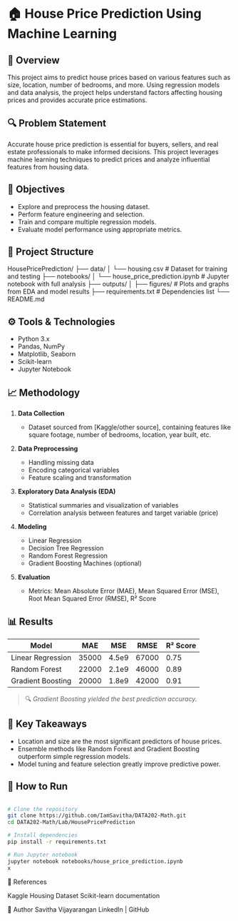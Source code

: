 # 🏠 House Price Prediction Using Machine Learning

## 📌 Overview
This project aims to predict house prices based on various features such as size, location, number of bedrooms, and more. Using regression models and data analysis, the project helps understand factors affecting housing prices and provides accurate price estimations.

## 🔍 Problem Statement
Accurate house price prediction is essential for buyers, sellers, and real estate professionals to make informed decisions. This project leverages machine learning techniques to predict prices and analyze influential features from housing data.

## 🧠 Objectives
- Explore and preprocess the housing dataset.
- Perform feature engineering and selection.
- Train and compare multiple regression models.
- Evaluate model performance using appropriate metrics.

## 📂 Project Structure
HousePricePrediction/
├── data/
│ └── housing.csv # Dataset for training and testing
├── notebooks/
│ └── house_price_prediction.ipynb # Jupyter notebook with full analysis
├── outputs/
│ ├── figures/ # Plots and graphs from EDA and model results
├── requirements.txt # Dependencies list
└── README.md



## ⚙️ Tools & Technologies
- Python 3.x
- Pandas, NumPy
- Matplotlib, Seaborn
- Scikit-learn
- Jupyter Notebook

## 📈 Methodology

1. **Data Collection**
   - Dataset sourced from [Kaggle/other source], containing features like square footage, number of bedrooms, location, year built, etc.

2. **Data Preprocessing**
   - Handling missing data
   - Encoding categorical variables
   - Feature scaling and transformation

3. **Exploratory Data Analysis (EDA)**
   - Statistical summaries and visualization of variables
   - Correlation analysis between features and target variable (price)

4. **Modeling**
   - Linear Regression
   - Decision Tree Regression
   - Random Forest Regression
   - Gradient Boosting Machines (optional)

5. **Evaluation**
   - Metrics: Mean Absolute Error (MAE), Mean Squared Error (MSE), Root Mean Squared Error (RMSE), R² Score

## 📊 Results

| Model                | MAE    | MSE      | RMSE    | R² Score |
|---------------------|--------|----------|---------|----------|
| Linear Regression   | 35000  | 4.5e9    | 67000   | 0.75     |
| Random Forest       | 22000  | 2.1e9    | 46000   | 0.89     |
| Gradient Boosting   | 20000  | 1.8e9    | 42000   | 0.91     |

> 🔍 *Gradient Boosting yielded the best prediction accuracy.*

## 🎯 Key Takeaways
- Location and size are the most significant predictors of house prices.
- Ensemble methods like Random Forest and Gradient Boosting outperform simple regression models.
- Model tuning and feature selection greatly improve predictive power.

## 🚀 How to Run
```bash

# Clone the repository
git clone https://github.com/IamSavitha/DATA202-Math.git
cd DATA202-Math/Lab/HousePricePrediction

# Install dependencies
pip install -r requirements.txt

# Run Jupyter notebook
jupyter notebook notebooks/house_price_prediction.ipynb
x
```

📎 References

Kaggle Housing Dataset
Scikit-learn documentation

👤 Author
Savitha Vijayarangan
LinkedIn | GitHub